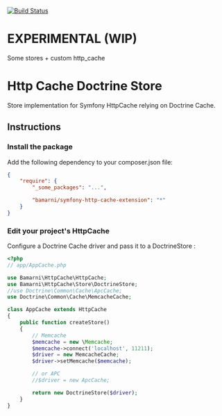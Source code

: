 [![Build Status](https://secure.travis-ci.org/bamarni/symfony-http-cache-extension.png)](https://travis-ci.org/bamarni/symfony-http-cache-extension)

# EXPERIMENTAL (WIP)

Some stores + custom http_cache

# Http Cache Doctrine Store

Store implementation for Symfony HttpCache relying on Doctrine Cache.

## Instructions

### Install the package

Add the following dependency to your composer.json file:
``` json
{
    "require": {
        "_some_packages": "...",

        "bamarni/symfony-http-cache-extension": "*"
    }
}
```

### Edit your project's HttpCache

Configure a Doctrine Cache driver and pass it to a DoctrineStore :

``` php
<?php
// app/AppCache.php

use Bamarni\HttpCache\HttpCache;
use Bamarni\HttpCache\Store\DoctrineStore;
//use Doctrine\Common\Cache\ApcCache;
use Doctrine\Common\Cache\MemcacheCache;

class AppCache extends HttpCache
{
    public function createStore()
    {
        // Memcache
        $memcache = new \Memcache;
        $memcache->connect('localhost', 11211);
        $driver = new MemcacheCache;
        $driver->setMemcache($memcache);

        // or APC
        //$driver = new ApcCache;

        return new DoctrineStore($driver);
    }
}

```
